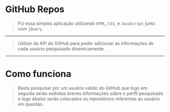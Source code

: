 # GitHub Repos

> Fiz essa simples aplicação utilizando `HTML`, `CSS`, e `JavaScript` junto com `jQuery`.

---

> Utilizei da API do GitHub para poder adicionar as informações de cada usuário pesquisado dinamicamente.

---

# Como funciona

> Basta pesquisar por um usuário válido do GitHub que logo em seguida serão exibidas breves informações sobre o perfil pesquisado e logo abaixo serão colocados os repositórios referentes ao usuário em questão.
